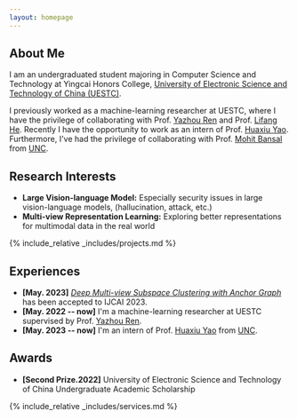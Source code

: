 ```yaml
---
layout: homepage
---
```


## About Me

I am an undergraduated student majoring in Computer Science and Technology at Yingcai Honors College, <a href="https://en.uestc.edu.cn/" target="_blank"> University of Electronic Science and Technology of China (UESTC)</a>.


I previously worked as a machine-learning researcher at UESTC, where I have the privilege of collaborating with Prof. <a href="https://scholar.google.com/citations?user=M7Ocw0YAAAAJ&hl=zh-CN&oi=ao" target="_blank"> Yazhou Ren</a> 
and Prof. <a href="https://scholar.google.com/citations?hl=zh-CN&user=obgTcyoAAAAJ&view_op=list_works&sortby=pubdatet" target="_blank"> Lifang He</a>.  Recently I have the opportunity to work  as an intern of Prof. <a href="https://scholar.google.com.hk/citations?user=A20BZnQAAAAJ&hl=zh-CN&oi=ao" target="_blank"> Huaxiu Yao</a>.  Furthermore, I've had the privilege of collaborating with Prof. <a href="https://scholar.google.com.hk/citations?user=DN8QtscAAAAJ&hl=zh-CN&oi=ao" target="_blank"> Mohit Bansal</a> from <a href="https://www.unc.edu/"  target="_blank">UNC</a>. 


## Research Interests
- **Large Vision-language Model:** Especially security issues in  large vision-language models, (hallucination, attack, etc.)
- **Multi-view Representation Learning:**   Exploring better representations for multimodal data in the real world


<!-- {% include_relative _includes/publications.md %} -->

{% include_relative _includes/projects.md %}








## Experiences

<!-- - **[Apr. 2023]** Our paper about multi-view learning is accepted to IJCAI 2023.
         -->
 - **[May. 2023]** <a href="https://www.ijcai.org/proceedings/2023/0398.pdf" target="_blank"> *Deep Multi-view Subspace Clustering with Anchor Graph*</a> has been accepted to IJCAI 2023.
- **[May. 2022 -- now]** I'm a machine-learning researcher at UESTC supervised by Prof.  <a href="https://scholar.google.com/citations?user=M7Ocw0YAAAAJ&hl=zh-CN&oi=ao" target="_blank"> Yazhou Ren</a>.
-  **[May. 2023 -- now]**  I'm an intern of  Prof. <a href="https://scholar.google.com.hk/citations?user=A20BZnQAAAAJ&hl=zh-CN&oi=ao" target="_blank"> Huaxiu Yao</a> from <a href="https://www.unc.edu/"  target="_blank">UNC</a>. 

## Awards
- **[Second Prize.2022]**  University of Electronic Science and Technology of China  Undergraduate Academic Scholarship




{% include_relative _includes/services.md %}


<script type="text/javascript" id="clustrmaps" src="//clustrmaps.com/map_v2.js?d=dGXSPgRu4Rw9bcFL4bQUEOyChT1lZAKthh_J9t7SFSk&cl=ffffff&w=a"></script>
